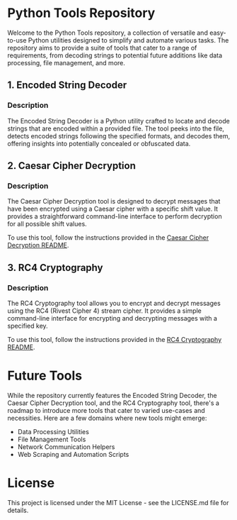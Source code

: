 # Python Tools Repository

Welcome to the Python Tools repository, a collection of versatile and easy-to-use Python utilities designed to simplify and automate various tasks. The repository aims to provide a suite of tools that cater to a range of requirements, from decoding strings to potential future additions like data processing, file management, and more.

## 1. Encoded String Decoder

### Description
The Encoded String Decoder is a Python utility crafted to locate and decode strings that are encoded within a provided file. The tool peeks into the file, detects encoded strings following the specified formats, and decodes them, offering insights into potentially concealed or obfuscated data.

## 2. Caesar Cipher Decryption

### Description
The Caesar Cipher Decryption tool is designed to decrypt messages that have been encrypted using a Caesar cipher with a specific shift value. It provides a straightforward command-line interface to perform decryption for all possible shift values.

To use this tool, follow the instructions provided in the [Caesar Cipher Decryption README](caesar_decryption/README.md).

## 3. RC4 Cryptography

### Description
The RC4 Cryptography tool allows you to encrypt and decrypt messages using the RC4 (Rivest Cipher 4) stream cipher. It provides a simple command-line interface for encrypting and decrypting messages with a specified key.

To use this tool, follow the instructions provided in the [RC4 Cryptography README](rc4crypt/README.md).

# Future Tools
While the repository currently features the Encoded String Decoder, the Caesar Cipher Decryption tool, and the RC4 Cryptography tool, there's a roadmap to introduce more tools that cater to varied use-cases and necessities. Here are a few domains where new tools might emerge:

- Data Processing Utilities
- File Management Tools
- Network Communication Helpers
- Web Scraping and Automation Scripts

# License

This project is licensed under the MIT License - see the LICENSE.md file for details.

